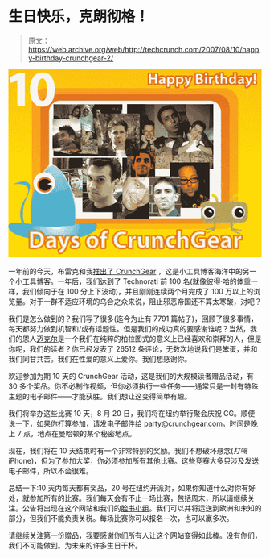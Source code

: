 # 生日快乐，克朗彻格！

> 原文：<https://web.archive.org/web/http://techcrunch.com/2007/08/10/happy-birthday-crunchgear-2/>

![10days10.jpg](img/b84eeefa1eb613dc0a630fdfd700c5cd.png)

一年前的今天，布雷克和我[推出了 CrunchGear](https://web.archive.org/web/20150907183022/http://crunchgear.com/2006/08/10/welcome-to-crunchgearcom/) ，这是小工具博客海洋中的另一个小工具博客。一年后，我们达到了 Technorati 前 100 名(就像彼得·哈的体重一样，我们倾向于在 100 分上下波动)，并且刚刚连续两个月完成了 100 万以上的浏览量。对于一群不适应环境的乌合之众来说，阻止邪恶帝国还不算太寒酸，对吧？

我们是怎么做到的？我们写了很多(迄今为止有 7791 篇帖子)，回顾了很多事情，每天都努力做到机智和/或有话题性。但是我们的成功真的要感谢谁呢？当然，我们的恩人[迈克尔](https://web.archive.org/web/20150907183022/http://www.techcrunch.com/)是一个我们在纯粹的柏拉图式的意义上已经喜欢和崇拜的人，但是你呢，我们的读者？你已经发表了 26512 条评论，无数次地说我们是笨蛋，并和我们同甘共苦。我们在性爱的意义上爱你。我们想感谢你。

欢迎参加为期 10 天的 CrunchGear 活动，这是我们的大规模读者赠品活动，有 30 多个奖品。你不必制作视频，但你必须执行一些任务——通常只是一封有特殊主题的电子邮件——才能获胜。我们想让这变得简单有趣。

我们将举办这些比赛 10 天，8 月 20 日，我们将在纽约举行聚会庆祝 CG。顺便说一下，如果你打算参加，请发电子邮件给 party@crunchgear.com。时间是晚上 7 点，地点在曼哈顿的某个秘密地点。

现在，我们将在 10 天结束时有一个非常特别的奖励。我们不想破坏悬念(*打嗝* iPhone)，但为了参加大奖，你必须参加所有其他比赛。这些竞赛大多只涉及发送电子邮件，所以不会很难。

总结一下:10 天内每天都有奖品，20 号在纽约开派对，如果你知道什么对你有好处，就参加所有的比赛。我们每天会有不止一场比赛，包括周末，所以请继续关注。公告将出现在这个网站和我们的[脸书小组](https://web.archive.org/web/20150907183022/http://www.facebook.com/group.php?gid=3473610402)。我们可以并将运送到欧洲和未知的部分，但我们不能负责关税。每场比赛你可以报名一次，也可以赢多次。

请继续关注第一份赠品，我要感谢你们所有人让这个网站变得如此棒。没有你们，我们不可能做到。为未来的许多生日干杯。